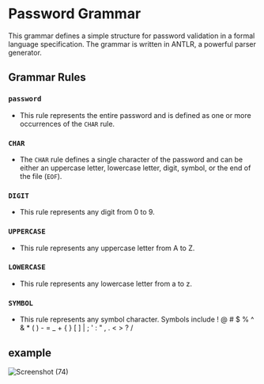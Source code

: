 # Password Grammar

This grammar defines a simple structure for password validation in a formal language specification. The grammar is written in ANTLR, a powerful parser generator.

## Grammar Rules

### `password`
- This rule represents the entire password and is defined as one or more occurrences of the `CHAR` rule.

### `CHAR`
- The `CHAR` rule defines a single character of the password and can be either an uppercase letter, lowercase letter, digit, symbol, or the end of the file (`EOF`).

### `DIGIT`
- This rule represents any digit from 0 to 9.

### `UPPERCASE`
- This rule represents any uppercase letter from A to Z.

### `LOWERCASE`
- This rule represents any lowercase letter from a to z.

### `SYMBOL`
- This rule represents any symbol character. Symbols include ! @ # $ % ^ & * ( ) - = _ + { } [ ] | ; ' : " , . < > ? /

## example
![Screenshot (74)](https://github.com/romina1831/compiler_design_fall_2023/assets/153179325/3a11f589-e38d-4653-b4e3-7283f8f273e8)

